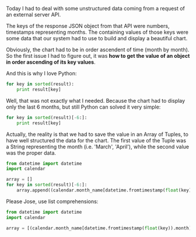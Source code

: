 Today I had to deal with some unstructured data coming from a request of an external server API.

The keys of the response JSON object from that API were numbers, timestamps representing months. The containing values of those keys were some data that our system had to use to build and display a beautiful chart.

Obviously, the chart had to be in order ascendent of time (month by month). So the first issue I had to figure out, it was **how to get the value of an object in order ascending of its key values**.

And this is why I love Python:

```python
for key in sorted(result):
	print result[key]
```

Well, that was not exactly what I needed. Because the chart had to display only the last 6 months, but still Python can solved it very simple:

```python
for key in sorted(result)[-6:]:
	print result[key]
```

Actually, the reality is that we had to save the value in an Array of Tuples, to have well structured the data for the chart.
The first value of the Tuple was a String representing the month (i.e. 'March', 'April'), while the second value was the proper data.

```python
from datetime import datetime
import calendar

array = []
for key in sorted(result)[-6:]:
	array.append((calendar.month_name[datetime.fromtimestamp(float(key)).month], result[key]))
```

Please Jose, use list comprehensions:

```python
from datetime import datetime
import calendar

array = [(calendar.month_name[datetime.fromtimestamp(float(key)).month], result[key]) for key in sorted(result)[-6:]]
```


